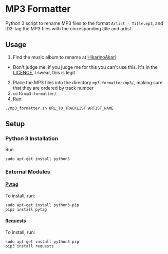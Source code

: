 # MP3 Formatter

Python 3 script to rename MP3 files to the format `Artist - Title.mp3`, and ID3-tag the MP3 files with the corresponding title and artist.

## Usage

1. Find the music album to rename at [HikarinoAkari](http://hikarinoakariost.info/)
  * Don't judge me; if you judge me for this you can't use this. It's in the [LICENCE](https://github.com/jleung51/mini_programs/blob/master/mp3-formatter/LICENCE#L14), I swear, this is legit
2. Place the MP3 files into the directory `mp3-formatter/mp3/`, making sure that they are ordered by track number
3. `cd` to `mp3-formatter/`
4. Run:

```
./mp3_formatter.sh URL_TO_TRACKLIST ARTIST_NAME
```

## Setup

### Python 3 Installation

Run:

```
sudo apt-get install python3
```

### External Modules

#### [Pytag](http://pytag.readthedocs.io/en/latest/)

To install, run:

```
sudo apt-get install python3-pip
pip3 install pytag
```

#### [Requests](http://docs.python-requests.org/en/master/)

To install, run:

```
sudo apt-get install python3-pip
pip3 install requests
```
